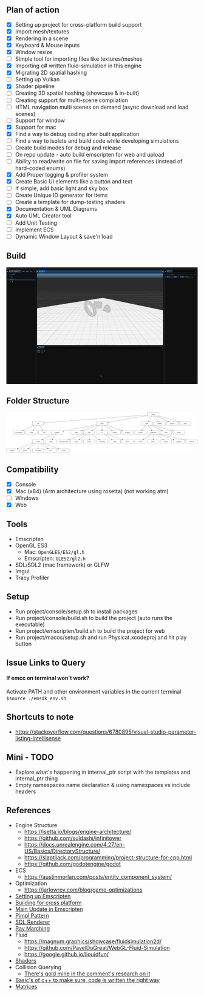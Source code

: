 
## Plan of action
- [x] Setting up project for cross-platform build support
- [x] Import mesh/textures
- [x] Rendering in a scene
- [x] Keyboard & Mouse inputs
- [x] Window resize
- [ ] Simple tool for importing files like textures/meshes
- [x] Importing c# written fluid-simulation in this engine
- [x] Migrating 2D spatial hashing
- [ ] Setting up Vulkan
- [x] Shader pipeline
- [ ] Creating 3D spatial hashing (showcase & in-built)
- [ ] Creating support for multi-scene compilation
- [ ] HTML navigation multi scenes on demand (async download and load scenes)
- [ ] Support for window
- [x] Support for mac
- [x] Find a way to debug coding after built application
- [ ] Find a way to isolate and build code while developing simulations
- [ ] Create build modes for debug and release
- [ ] On repo update - auto build emscripten for web and upload
- [ ] Ability to read/write on file for saving import references (instead of hard-coded enums)
- [x] Add Proper logging & profiler system
- [x] Create Basic UI elements like a button and text
- [ ] If simple, add basic light and sky box
- [ ] Create Unique ID generator for items
- [ ] Create a template for dump-testing shaders
- [x] Documentation & UML Diagrams
- [x] Auto UML Creator tool
- [ ] Add Unit Testing
- [ ] Implement ECS
- [ ] Dynamic Window Layout & save'n'load

## Build
<img src="screenshots/engine_v3.gif" width="700">

## Folder Structure
<img src="screenshots/directory-diagram.png">

## Compatibility
- [x] Console
- [x] Mac (x84) (Arm architecture using rosetta) (not working atm)
- [ ] Windows
- [x] Web

## Tools
- Emscripten
- OpenGL ES3
  - Mac: ``OpenGLES/ES2/gl.h``
  - Emscripten: ``GLES2/gl2.h``
- SDL/SDL2 (mac framework) or GLFW
- Imgui
- Tracy Profiler

## Setup
- Run project/console/setup.sh to install packages
- Run project/console/build.sh to build the project (auto runs the executable)
- Run project/emscripten/build.sh to build the project for web
- Run project/macos/setup.sh and run Physicat.xcodeproj and hit play button

## Issue Links to Query
#### If emcc on terminal won't work?
Activate PATH and other environment variables in the current terminal `` $source ./emsdk_env.sh ``

## Shortcuts to note
- https://stackoverflow.com/questions/6780895/visual-studio-parameter-listing-intellisense

## Mini - TODO
- Explore what's happening in internal_ptr script with the templates and internal_ptr thing
- Empty namespaces name declaration & using namespaces vs include headers

## References
- Engine Structure
  - https://isetta.io/blogs/engine-architecture/
  - https://github.com/suldashi/infinitower
  - https://docs.unrealengine.com/4.27/en-US/Basics/DirectoryStructure/
  - https://slaptijack.com/programming/project-structure-for-cpp.html
  - https://github.com/godotengine/godot
- ECS
  - https://austinmorlan.com/posts/entity_component_system/
- Optimization
  - https://jarlowrey.com/blog/game-optimizations
- [Setting up Emscripten](https://emscripten.org/docs/getting_started/Tutorial.html#tutorial)
- [Building for cross platform](https://marcelbraghetto.github.io/a-simple-triangle/2019/03/02/part-01/)
- [Main Update in Emscripten](https://emscripten.org/docs/porting/emscripten-runtime-environment.html)
- [Pimpl Pattern](https://oliora.github.io/2015/12/29/pimpl-and-rule-of-zero.html)
- [SDL Renderer](https://dev.to/noah11012/using-sdl2-2d-accelerated-renderering-1kcb)
- [Ray Marching](https://www.youtube.com/watch?v=BNZtUB7yhX4)
- Fluid
  - https://magnum.graphics/showcase/fluidsimulation2d/
  - https://github.com/PavelDoGreat/WebGL-Fluid-Simulation
  - https://google.github.io/liquidfun/
- [Shaders](https://www.shadertoy.com)
- Collision Querying
  - [There's gold mine in the comment's research on it](https://www.youtube.com/watch?v=sx4IIQL0x7c&list=RDCMUCEwhtpXrg5MmwlH04ANpL8A&start_radio=1&rv=sx4IIQL0x7c&t=1134)
- [Basic's of c++ to make sure, code is written the right way](https://www.programiz.com/cpp-programming/memory-management)
- [Matrices](https://www.opengl-tutorial.org/beginners-tutorials/tutorial-3-matrices/)